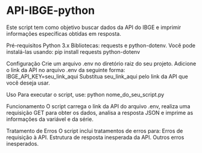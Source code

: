 # API-IBGE-python
Este script tem como objetivo buscar dados da API do IBGE e imprimir informações específicas obtidas em resposta.

Pré-requisitos
Python 3.x
Bibliotecas: requests e python-dotenv. Você pode instalá-las usando:
pip install requests python-dotenv

Configuração
Crie um arquivo .env no diretório raiz do seu projeto.
Adicione o link da API no arquivo .env da seguinte forma:
IBGE_API_KEY=seu_link_aqui
Substitua seu_link_aqui pelo link da API que você deseja usar.

Uso
Para executar o script, use:
python nome_do_seu_script.py

Funcionamento
O script carrega o link da API do arquivo .env, realiza uma requisição GET para obter os dados, 
analisa a resposta JSON e imprime as informações da variável e da série.

Tratamento de Erros
O script inclui tratamentos de erros para:
Erros de requisição à API.
Estrutura de resposta inesperada da API.
Outros erros inesperados.

